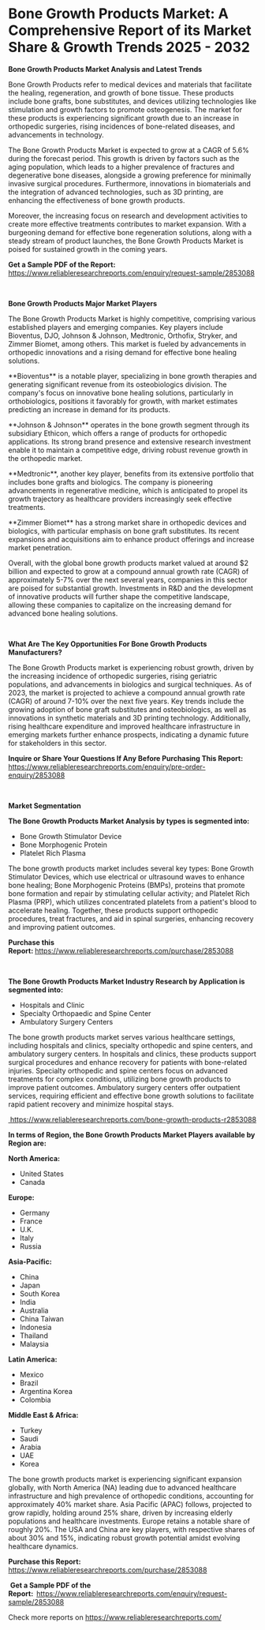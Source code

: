 <p><h1>Bone Growth Products Market: A Comprehensive Report of its Market Share & Growth Trends 2025 - 2032</h1></p><p><strong>Bone Growth Products Market Analysis and Latest Trends</strong></p>
<p><p>Bone Growth Products refer to medical devices and materials that facilitate the healing, regeneration, and growth of bone tissue. These products include bone grafts, bone substitutes, and devices utilizing technologies like stimulation and growth factors to promote osteogenesis. The market for these products is experiencing significant growth due to an increase in orthopedic surgeries, rising incidences of bone-related diseases, and advancements in technology.</p><p>The Bone Growth Products Market is expected to grow at a CAGR of 5.6% during the forecast period. This growth is driven by factors such as the aging population, which leads to a higher prevalence of fractures and degenerative bone diseases, alongside a growing preference for minimally invasive surgical procedures. Furthermore, innovations in biomaterials and the integration of advanced technologies, such as 3D printing, are enhancing the effectiveness of bone growth products.</p><p>Moreover, the increasing focus on research and development activities to create more effective treatments contributes to market expansion. With a burgeoning demand for effective bone regeneration solutions, along with a steady stream of product launches, the Bone Growth Products Market is poised for sustained growth in the coming years.</p></p>
<p><strong>Get a Sample PDF of the Report:&nbsp;</strong> <a href="https://www.reliableresearchreports.com/enquiry/request-sample/2853088?utm_campaign=2317&utm_medium=2&utm_source=Github&utm_content=ia&utm_term=11032025&utm_id=bone-growth-products">https://www.reliableresearchreports.com/enquiry/request-sample/2853088</a></p>
<p>&nbsp;</p>
<p><strong>Bone Growth Products Major Market Players</strong></p>
<p><p>The Bone Growth Products Market is highly competitive, comprising various established players and emerging companies. Key players include Bioventus, DJO, Johnson & Johnson, Medtronic, Orthofix, Stryker, and Zimmer Biomet, among others. This market is fueled by advancements in orthopedic innovations and a rising demand for effective bone healing solutions.</p><p>**Bioventus** is a notable player, specializing in bone growth therapies and generating significant revenue from its osteobiologics division. The company's focus on innovative bone healing solutions, particularly in orthobiologics, positions it favorably for growth, with market estimates predicting an increase in demand for its products.</p><p>**Johnson & Johnson** operates in the bone growth segment through its subsidiary Ethicon, which offers a range of products for orthopedic applications. Its strong brand presence and extensive research investment enable it to maintain a competitive edge, driving robust revenue growth in the orthopedic market.</p><p>**Medtronic**, another key player, benefits from its extensive portfolio that includes bone grafts and biologics. The company is pioneering advancements in regenerative medicine, which is anticipated to propel its growth trajectory as healthcare providers increasingly seek effective treatments.</p><p>**Zimmer Biomet** has a strong market share in orthopedic devices and biologics, with particular emphasis on bone graft substitutes. Its recent expansions and acquisitions aim to enhance product offerings and increase market penetration.</p><p>Overall, with the global bone growth products market valued at around $2 billion and expected to grow at a compound annual growth rate (CAGR) of approximately 5-7% over the next several years, companies in this sector are poised for substantial growth. Investments in R&D and the development of innovative products will further shape the competitive landscape, allowing these companies to capitalize on the increasing demand for advanced bone healing solutions.</p></p>
<p>&nbsp;</p>
<p><strong>What Are The Key Opportunities For Bone Growth Products Manufacturers?</strong></p>
<p><p>The Bone Growth Products market is experiencing robust growth, driven by the increasing incidence of orthopedic surgeries, rising geriatric populations, and advancements in biologics and surgical techniques. As of 2023, the market is projected to achieve a compound annual growth rate (CAGR) of around 7-10% over the next five years. Key trends include the growing adoption of bone graft substitutes and osteobiologics, as well as innovations in synthetic materials and 3D printing technology. Additionally, rising healthcare expenditure and improved healthcare infrastructure in emerging markets further enhance prospects, indicating a dynamic future for stakeholders in this sector.</p></p>
<p><strong>Inquire or Share Your Questions If Any Before Purchasing This Report:</strong> <a href="https://www.reliableresearchreports.com/enquiry/pre-order-enquiry/2853088?utm_campaign=2317&utm_medium=2&utm_source=Github&utm_content=ia&utm_term=11032025&utm_id=bone-growth-products">https://www.reliableresearchreports.com/enquiry/pre-order-enquiry/2853088</a></p>
<p>&nbsp;</p>
<p><strong>Market Segmentation</strong></p>
<p><strong>The Bone Growth Products Market Analysis by types is segmented into:</strong></p>
<p><ul><li>Bone Growth Stimulator Device</li><li>Bone Morphogenic Protein</li><li>Platelet Rich Plasma</li></ul></p>
<p><p>The bone growth products market includes several key types: Bone Growth Stimulator Devices, which use electrical or ultrasound waves to enhance bone healing; Bone Morphogenic Proteins (BMPs), proteins that promote bone formation and repair by stimulating cellular activity; and Platelet Rich Plasma (PRP), which utilizes concentrated platelets from a patient's blood to accelerate healing. Together, these products support orthopedic procedures, treat fractures, and aid in spinal surgeries, enhancing recovery and improving patient outcomes.</p></p>
<p><strong>Purchase this Report:&nbsp;</strong><a href="https://www.reliableresearchreports.com/purchase/2853088?utm_campaign=2317&utm_medium=2&utm_source=Github&utm_content=ia&utm_term=11032025&utm_id=bone-growth-products">https://www.reliableresearchreports.com/purchase/2853088</a></p>
<p>&nbsp;</p>
<p><strong>The Bone Growth Products Market Industry Research by Application is segmented into:</strong></p>
<p><ul><li>Hospitals and Clinic</li><li>Specialty Orthopaedic and Spine Center</li><li>Ambulatory Surgery Centers</li></ul></p>
<p><p>The bone growth products market serves various healthcare settings, including hospitals and clinics, specialty orthopedic and spine centers, and ambulatory surgery centers. In hospitals and clinics, these products support surgical procedures and enhance recovery for patients with bone-related injuries. Specialty orthopedic and spine centers focus on advanced treatments for complex conditions, utilizing bone growth products to improve patient outcomes. Ambulatory surgery centers offer outpatient services, requiring efficient and effective bone growth solutions to facilitate rapid patient recovery and minimize hospital stays.</p></p>
<p><a href="https://www.reliableresearchreports.com/bone-growth-products-r2853088?utm_campaign=2317&utm_medium=2&utm_source=Github&utm_content=ia&utm_term=11032025&utm_id=bone-growth-products">&nbsp;https://www.reliableresearchreports.com/bone-growth-products-r2853088</a></p>
<p><strong>In terms of Region, the Bone Growth Products Market Players available by Region are:</strong></p>
<p>
    <p> <strong> North America: </strong>
        <ul>
            <li>United States</li>
            <li>Canada</li>
        </ul>
        </p> 
    <p> <strong> Europe: </strong>
        <ul>
            <li>Germany</li>
            <li>France</li>
            <li>U.K.</li>
            <li>Italy</li>
            <li>Russia</li>
        </ul>
        </p> 
    <p> <strong> Asia-Pacific: </strong>
        <ul>
            <li>China</li>
            <li>Japan</li>
            <li>South Korea</li>
            <li>India</li>
            <li>Australia</li>
            <li>China Taiwan</li>
            <li>Indonesia</li>
            <li>Thailand</li>
            <li>Malaysia</li>
        </ul>
        </p> 
    <p> <strong> Latin America: </strong>
        <ul>
            <li>Mexico</li>
            <li>Brazil</li>
            <li>Argentina Korea</li>
            <li>Colombia</li>
        </ul>
        </p> 
    <p> <strong> Middle East & Africa: </strong>
        <ul>
            <li>Turkey</li>
            <li>Saudi</li>
            <li>Arabia</li>
            <li>UAE</li>
            <li>Korea</li>
        </ul>
    </p>
    </p>
<p><p>The bone growth products market is experiencing significant expansion globally, with North America (NA) leading due to advanced healthcare infrastructure and high prevalence of orthopedic conditions, accounting for approximately 40% market share. Asia Pacific (APAC) follows, projected to grow rapidly, holding around 25% share, driven by increasing elderly populations and healthcare investments. Europe retains a notable share of roughly 20%. The USA and China are key players, with respective shares of about 30% and 15%, indicating robust growth potential amidst evolving healthcare dynamics.</p></p>
<p><strong>Purchase this Report: </strong><a href="https://www.reliableresearchreports.com/purchase/2853088?utm_campaign=2317&utm_medium=2&utm_source=Github&utm_content=ia&utm_term=11032025&utm_id=bone-growth-products">https://www.reliableresearchreports.com/purchase/2853088</a></p>
<p>&nbsp;<strong>Get a Sample PDF of the Report:&nbsp;&nbsp;</strong><a href="https://www.reliableresearchreports.com/enquiry/request-sample/2853088?utm_campaign=2317&utm_medium=2&utm_source=Github&utm_content=ia&utm_term=11032025&utm_id=bone-growth-products">https://www.reliableresearchreports.com/enquiry/request-sample/2853088</a></p>
<p><strong></strong></p>
<p>Check more reports on <a href="https://www.reliableresearchreports.com/?utm_campaign=2317&utm_medium=2&utm_source=Github&utm_content=ia&utm_term=11032025&utm_id=bone-growth-products">https://www.reliableresearchreports.com/</a></p>